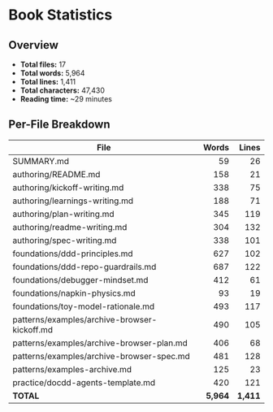 # Book Statistics

## Overview

- **Total files:** 17
- **Total words:** 5,964
- **Total lines:** 1,411
- **Total characters:** 47,430
- **Reading time:** ~29 minutes

## Per-File Breakdown

| File | Words | Lines |
|------|------:|------:|
| SUMMARY.md | 59 | 26 |
| authoring/README.md | 158 | 21 |
| authoring/kickoff-writing.md | 338 | 75 |
| authoring/learnings-writing.md | 188 | 71 |
| authoring/plan-writing.md | 345 | 119 |
| authoring/readme-writing.md | 304 | 132 |
| authoring/spec-writing.md | 338 | 101 |
| foundations/ddd-principles.md | 627 | 102 |
| foundations/ddd-repo-guardrails.md | 687 | 122 |
| foundations/debugger-mindset.md | 412 | 61 |
| foundations/napkin-physics.md | 93 | 19 |
| foundations/toy-model-rationale.md | 493 | 117 |
| patterns/examples/archive-browser-kickoff.md | 490 | 105 |
| patterns/examples/archive-browser-plan.md | 406 | 68 |
| patterns/examples/archive-browser-spec.md | 481 | 128 |
| patterns/examples-archive.md | 125 | 23 |
| practice/docdd-agents-template.md | 420 | 121 |
| **TOTAL** | **5,964** | **1,411** |
